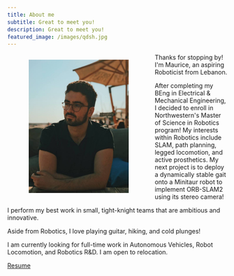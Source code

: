 ```yaml
---
title: About me
subtitle: Great to meet you!
description: Great to meet you!
featured_image: /images/qdsh.jpg
---
```

<figure style= "text-align: center; float: left; width: 65%; margin-right: 2%; margin-left: 0%; font-style: italic">
    <img src="/images/me.jpg" style="width: 70%;" class="img-fluid rounded">
  </figure>

Thanks for stopping by! I'm Maurice, an aspiring Roboticist from Lebanon. 

After completing my BEng in Electrical & Mechanical Engineering, I decided to enroll in Northwestern's Master of Science in Robotics program! My interests within Robotics include SLAM, path planning, legged locomotion, and active prosthetics. My next project is to deploy a dynamically stable gait onto a Minitaur robot to implement ORB-SLAM2 using its stereo camera!

I perform my best work in small, tight-knight teams that are ambitious and innovative. 

Aside from Robotics, I love playing guitar, hiking, and cold plunges! 

I am currently looking for full-time work in Autonomous Vehicles, Robot Locomotion, and Robotics R&D. I am open to relocation.

<a href="https://moribots.github.io/images/MR.pdf" class="button button--large" download="MR.pdf">Resume</a>